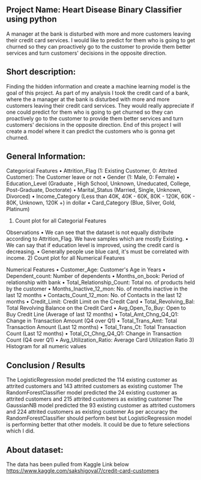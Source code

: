 ## Project Name: Heart Disease Binary Classifier using python
A manager at the bank is disturbed with more and more customers leaving their credit card services. I would like to predict for them who is going to get churned so they can proactively go to the customer to provide them better services and turn customers' decisions in the opposite direction.


## Short description: 

Finding the hidden information and create a machine learning model is the goal of this project. As part of my analysis I took the credit card of a bank, where the a manager at the bank is disturbed with more and more customers leaving their credit card services. They would really appreciate if one could predict for them who is going to get churned so they can proactively go to the customer to provide them better services and turn customers' decisions in the opposite direction. End of this project I will create a model where it can predict the customers who is gonna get churned.

## General Information: 
Categorical Features
•	Attrition_Flag (1: Existing Customer, 0: Attrited Customer): The Customer leave or not
•	Gender (1: Male, 0: Female)
•	Education_Level (Graduate , High School, Unknown, Uneducated, College, Post-Graduate, Doctorate)
•	Marital_Status (Married, Single, Unknown, Divorced)
•	Income_Category (Less than 40K, 40K - 60K, 80K - 120K, 60K - 80K, Unknown, 120K +) in dollar
•	Card_Category (Blue, Silver, Gold, Platinum)
1) Count plot for all Categorial Features
 

 


Observations
•	We can see that the dataset is not equally distribute according to Attrition_Flag. We have samples which are mostly Existing.
•	We can say that if education level is improved, using the credit card is decreasing.
•	Generally people use blue card, it's must be correlated with income.
2) Count plot for all Numerical Features

 
 

 
Numerical Features
•	Customer_Age: Customer's Age in Years
•	Dependent_count: Number of dependents
•	Months_on_book: Period of relationship with bank
•	Total_Relationship_Count: Total no. of products held by the customer
•	Months_Inactive_12_mon: No. of months inactive in the last 12 months
•	Contacts_Count_12_mon: No. of Contacts in the last 12 months
•	Credit_Limit: Credit Limit on the Credit Card
•	Total_Revolving_Bal: Total Revolving Balance on the Credit Card
•	Avg_Open_To_Buy: Open to Buy Credit Line (Average of last 12 months)
•	Total_Amt_Chng_Q4_Q1: Change in Transaction Amount (Q4 over Q1)
•	Total_Trans_Amt: Total Transaction Amount (Last 12 months)
•	Total_Trans_Ct: Total Transaction Count (Last 12 months)
•	Total_Ct_Chng_Q4_Q1: Change in Transaction Count (Q4 over Q1)
•	Avg_Utilization_Ratio: Average Card Utilization Ratio
3) Histogram for all numeric values



## Conclusion / Results
The LogisticRegression model predicted the 114 existing customer as attrited customers and 143 attrited customers as existing customer
The RandomForestClassifier model predicted the 24 existing customer as attrited customers and 215 attrited customers as existing customer
The GaussianNB model predicted the 93 existing customer as attrited customers and 224 attrited customers as existing customer
As per accuracy the RandomForestClassifier should perform best but LogisticRegression model is performing better that other models. It could be due to feture selections which I did. 




## About dataset:
The data has been pulled from Kaggle Link below
https://www.kaggle.com/sakshigoyal7/credit-card-customers


